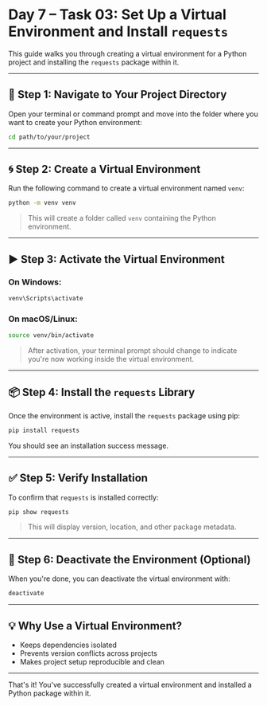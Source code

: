 # Day 7 – Task 03: Set Up a Virtual Environment and Install `requests`

This guide walks you through creating a virtual environment for a Python project and installing the `requests` package within it.

---

## 🧱 Step 1: Navigate to Your Project Directory

Open your terminal or command prompt and move into the folder where you want to create your Python environment:

```bash
cd path/to/your/project
```

---

## 🌀 Step 2: Create a Virtual Environment

Run the following command to create a virtual environment named `venv`:

```bash
python -m venv venv
```

> This will create a folder called `venv` containing the Python environment.

---

## ▶️ Step 3: Activate the Virtual Environment

### On **Windows**:

```bash
venv\Scripts\activate
```

### On **macOS/Linux**:

```bash
source venv/bin/activate
```

> After activation, your terminal prompt should change to indicate you're now working inside the virtual environment.

---

## 📦 Step 4: Install the `requests` Library

Once the environment is active, install the `requests` package using pip:

```bash
pip install requests
```

You should see an installation success message.

---

## ✅ Step 5: Verify Installation

To confirm that `requests` is installed correctly:

```bash
pip show requests
```

> This will display version, location, and other package metadata.

---

## 🚪 Step 6: Deactivate the Environment (Optional)

When you're done, you can deactivate the virtual environment with:

```bash
deactivate
```

---

## 💡 Why Use a Virtual Environment?

- Keeps dependencies isolated
- Prevents version conflicts across projects
- Makes project setup reproducible and clean

---

That's it! You've successfully created a virtual environment and installed a Python package within it.